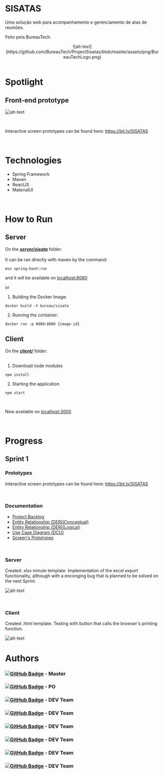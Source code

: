 # SISATAS

Uma solução web para acompanhamento e gerenciamento de atas de reuniões.

Feito pela BureauTech.


<div style="text-align:center">
    ![alt-text](https://github.com/BureauTech/ProjectSisatas/blob/master/assets/png/BureauTechLogo.png)
</div>

</br>

# Spotlight

## Front-end prototype


![alt-text](https://github.com/BureauTech/ProjectSisatas/blob/master/assets/gifs/telas.gif)

<br/>

Interactive screen prototypes can be found here: https://bit.ly/SISATAS

<br/>

# Technologies

- Spring Framework
- Maven
- ReactJS
- MaterialUI

</br>

# How to Run

## Server

On the [***server/sisata***](./server/sisata) folder: </br></br>
It can be ran directly with maven by the command:

```
mvn spring-boot:run
```

and it will be available on [localhost:8080](http://localhost/8080)

or

1. Building the Docker Image:

```
docker build -t bureau/sisata
```

2. Running the container:

```
docker run -p 8080:8080 {image-id}
```


## Client
On the [***client/***](./client) folder: </br></br>

1. Download node modules
```
npm install
```

2. Starting the application 
```
npm start
```
</br>

Now available on [localhost:3000](http://localhost/3000)

</br>

# Progress
## Sprint 1
### Prototypes
Interactive screen prototypes can be found here: https://bit.ly/SISATAS

</br>

### Documentation
- [Project Backlog](https://github.com/BureauTech/ProjectSisatas/blob/feature/readme/docs/Product%20Backlog%20-%20SISATAS.pdf)
- [Entity Relationship (DER)(Conceptual)](https://github.com/BureauTech/ProjectSisatas/blob/master/docs/DER_Conceitual_SISATA_Final.png)
- [Entity Relationship (DER)(Logical)](https://github.com/BureauTech/ProjectSisatas/blob/master/docs/DER_Logico_SISATA_Final.png)
- [Use Case Diagram (DCU)](https://github.com/BureauTech/ProjectSisatas/blob/feature/readme/docs/Product%20Backlog%20-%20SISATAS.pdf)
- [Screen's Prototypes](https://github.com/BureauTech/ProjectSisatas/blob/prod/sprint-1/docs/Prototipo_telas_v1.pdf) 

</br>

### Server
Created .xlsx minute template.
Implementation of the excel export functionality, although with a enconging bug that is planned
to be solved on the next Sprint.

![alt-text](https://github.com/BureauTech/ProjectSisatas/blob/feature/readme/assets/gifs/download_excel.gif)

</br>

### Client
Created .html template. 
Testing with button that calls the browser's printing function.

![alt-text](https://github.com/BureauTech/ProjectSisatas/blob/feature/readme/assets/gifs/download_pdf.gif)

# Authors

### [![GitHub Badge](https://img.shields.io/github/followers/QuodJP?label=QuodJP&style=for-the-badge&color=black&link=https://github.com/QuodJP)](https://github.com/QuodJP) - Master <br/>

### [![GitHub Badge](https://img.shields.io/github/followers/charles-ramos?label=charles-ramos&style=for-the-badge&color=black&link=https://github.com/charles-ramos)](https://github.com/charles-ramos) - PO <br/>

### [![GitHub Badge](https://img.shields.io/github/followers/anaclaragraciano?label=anaclaragraciano&style=for-the-badge&color=black&link=https://github.com/anaclaragraciano)](https://github.com/anaclaragraciano) - DEV Team<br/>

### [![GitHub Badge](https://img.shields.io/github/followers/bibiacoutinho?label=bibiacoutinho&style=for-the-badge&color=black&link=https://github.com/bibiacoutinho)](https://github.com/bibiacoutinho) - DEV Team</br> 

### [![GitHub Badge](https://img.shields.io/github/followers/caiquesjc?label=caiquesjc&style=for-the-badge&color=black&link=https://github.com/caiquesjc)](https://github.com/caiquesjc) - DEV Team<br/> 

### [![GitHub Badge](https://img.shields.io/github/followers/danielsantosoliveira?label=danielsantosoliveira&style=for-the-badge&color=black&link=https://github.com/danielsantosoliveira)](https://github.com/danielsantosoliveira) - DEV Team<br/>

### [![GitHub Badge](https://img.shields.io/github/followers/Denis-Lima?label=Denis-Lima&style=for-the-badge&color=black&link=https://github.com/Denis-Lima)](https://github.com/Denis-Lima) - DEV Team<br/> 

### [![GitHub Badge](https://img.shields.io/github/followers/WeDias?label=WeDias&style=for-the-badge&color=black&link=https://github.com/WeDias)](https://github.com/WeDias) - DEV Team<br/>





